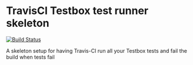 # TravisCI Testbox test runner skeleton

[![Build Status](https://travis-ci.org/DominicWatson/travis-testbox-skeleton.svg?branch=master)](https://travis-ci.org/DominicWatson/travis-testbox-skeleton)

A skeleton setup for having Travis-CI run all your Testbox tests and fail the build when tests fail
